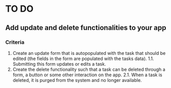 # TO DO

## Add update and delete functionalities to your app

### Criteria
1. Create an update form that is autopopulated with the task that should be edited (the fields in the form are populated with the tasks data).
1.1. Submitting this form updates or edits a task.
2. Create the delete functionality such that a task can be deleted through a form, a button or some other interaction on the app.
2.1. When a task is deleted, it is purged from the system and no longer available.
